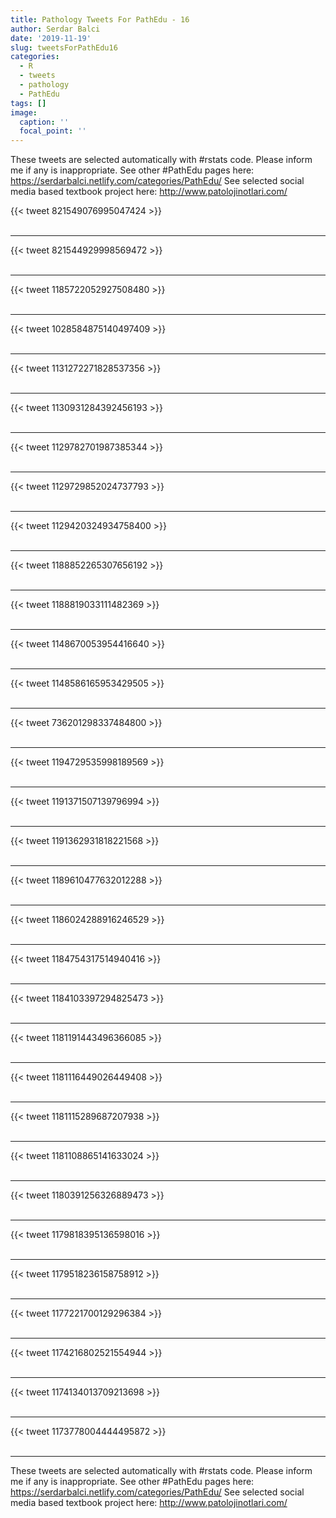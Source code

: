 ```yaml
---
title: Pathology Tweets For PathEdu - 16
author: Serdar Balci
date: '2019-11-19'
slug: tweetsForPathEdu16
categories:
  - R
  - tweets
  - pathology
  - PathEdu
tags: []
image:
  caption: ''
  focal_point: ''
---
```



These tweets are selected automatically with #rstats code. Please inform me if any is inappropriate.
See other #PathEdu pages here: https://serdarbalci.netlify.com/categories/PathEdu/ 
See selected social media based textbook project here: http://www.patolojinotlari.com/

{{< tweet 821549076995047424 >}}
<br>
<br>
<hr>
{{< tweet 821544929998569472 >}}
<br>
<br>
<hr>
{{< tweet 1185722052927508480 >}}
<br>
<br>
<hr>
{{< tweet 1028584875140497409 >}}
<br>
<br>
<hr>
{{< tweet 1131272271828537356 >}}
<br>
<br>
<hr>
{{< tweet 1130931284392456193 >}}
<br>
<br>
<hr>
{{< tweet 1129782701987385344 >}}
<br>
<br>
<hr>
{{< tweet 1129729852024737793 >}}
<br>
<br>
<hr>
{{< tweet 1129420324934758400 >}}
<br>
<br>
<hr>
{{< tweet 1188852265307656192 >}}
<br>
<br>
<hr>
{{< tweet 1188819033111482369 >}}
<br>
<br>
<hr>
{{< tweet 1148670053954416640 >}}
<br>
<br>
<hr>
{{< tweet 1148586165953429505 >}}
<br>
<br>
<hr>
{{< tweet 736201298337484800 >}}
<br>
<br>
<hr>
{{< tweet 1194729535998189569 >}}
<br>
<br>
<hr>
{{< tweet 1191371507139796994 >}}
<br>
<br>
<hr>
{{< tweet 1191362931818221568 >}}
<br>
<br>
<hr>
{{< tweet 1189610477632012288 >}}
<br>
<br>
<hr>
{{< tweet 1186024288916246529 >}}
<br>
<br>
<hr>
{{< tweet 1184754317514940416 >}}
<br>
<br>
<hr>
{{< tweet 1184103397294825473 >}}
<br>
<br>
<hr>
{{< tweet 1181191443496366085 >}}
<br>
<br>
<hr>
{{< tweet 1181116449026449408 >}}
<br>
<br>
<hr>
{{< tweet 1181115289687207938 >}}
<br>
<br>
<hr>
{{< tweet 1181108865141633024 >}}
<br>
<br>
<hr>
{{< tweet 1180391256326889473 >}}
<br>
<br>
<hr>
{{< tweet 1179818395136598016 >}}
<br>
<br>
<hr>
{{< tweet 1179518236158758912 >}}
<br>
<br>
<hr>
{{< tweet 1177221700129296384 >}}
<br>
<br>
<hr>
{{< tweet 1174216802521554944 >}}
<br>
<br>
<hr>
{{< tweet 1174134013709213698 >}}
<br>
<br>
<hr>
{{< tweet 1173778004444495872 >}}
<br>
<br>
<hr>


These tweets are selected automatically with #rstats code. Please inform me if any is inappropriate.
See other #PathEdu pages here: https://serdarbalci.netlify.com/categories/PathEdu/ 
See selected social media based textbook project here: http://www.patolojinotlari.com/
